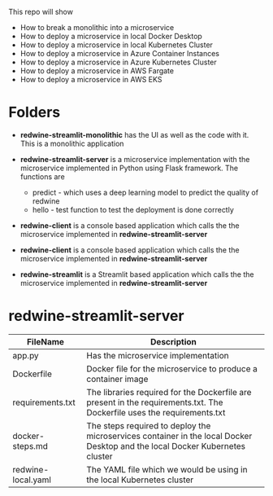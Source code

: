 This repo will show 
* How to break a monolithic into a microservice               
* How to deploy a microservice in local Docker Desktop           
* How to deploy a microservice in local Kubernetes Cluster                
* How to deploy a microservice in Azure Container Instances          
* How to deploy a microservice in Azure Kubernetes Cluster               
* How to deploy a microservice in AWS Fargate          
* How to deploy a microservice in AWS EKS                   

# Folders    

* **redwine-streamlit-monolithic** has the UI as well as the code with it. This is a monolithic application        

* **redwine-streamlit-server** is a microservice implementation with the microservice implemented in Python using Flask framework. The functions are       
    * predict - which uses a deep learning model to predict the quality of redwine    
    * hello - test function to test the deployment is done correctly          

* **redwine-client** is a console based application which calls the the microservice implemented in **redwine-streamlit-server**           

* **redwine-client** is a console based application which calls the the microservice implemented in **redwine-streamlit-server**    

* **redwine-streamlit** is a Streamlit based application which calls the the microservice implemented in **redwine-streamlit-server**    

# **redwine-streamlit-server**

|  FileName  |  Description |
|---|---|
| app.py |   Has the microservice implementation        |
|  Dockerfile | Docker file for the microservice to produce a container image   |
|  requirements.txt | The libraries required for the Dockerfile are present in the requirements.txt. The Dockerfile uses the requirements.txt   |
|  docker-steps.md | The steps required to deploy the microservices container in the local Docker Desktop and the local Docker Kubernetes cluster  |
|  redwine-local.yaml | The YAML file which we would be using in the local Kubernetes cluster  |
